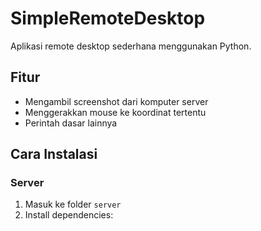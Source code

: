 # SimpleRemoteDesktop

Aplikasi remote desktop sederhana menggunakan Python.

## Fitur
- Mengambil screenshot dari komputer server
- Menggerakkan mouse ke koordinat tertentu
- Perintah dasar lainnya

## Cara Instalasi

### Server
1. Masuk ke folder `server`
2. Install dependencies:

